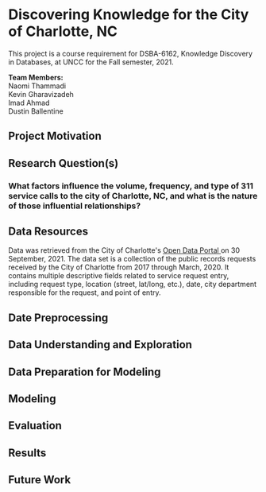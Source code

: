 # Discovering Knowledge for the City of Charlotte, NC
This project is a course requirement for DSBA-6162, Knowledge Discovery in Databases, at UNCC for the Fall semester, 2021.

<b>Team Members:</b> <br>
Naomi Thammadi <br>
Kevin Gharavizadeh <br>
Imad Ahmad <br>
Dustin Ballentine <br>

<h2> Project Motivation </h2>
<h2> Research Question(s) </h2>
<h3> What factors influence the volume, frequency, and type of 311 service calls to the city of Charlotte, NC, and what is the nature of those influential relationships? </h3>
<h2> Data Resources </h2>
Data was retrieved from the City of Charlotte's 
<a href="https://data.charlottenc.gov/datasets/charlotte::service-requests-311/about"> Open Data Portal </a> 
on 30 September, 2021. The data set is a collection of the public records requests received by the City of Charlotte from 2017 through March, 2020. It contains multiple descriptive fields related to service request entry, including request type, location (street, lat/long, etc.), date, city department responsible for the request, and point of entry.

<h2>Date Preprocessing </h2>
<h2>Data Understanding and Exploration </h2>
<h2>Data Preparation for Modeling </h2>
<h2>Modeling </h2>
<h2>Evaluation </h2>
<h2>Results </h2>
<h2>Future Work </h2>
